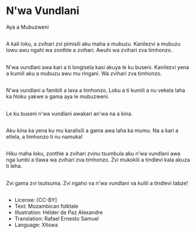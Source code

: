 # N'wa Vundlani
Aya a
Mubuzweni

##
A kali loku, a zvihari zvi
pimisili aku maha a
mubuzu. Kanilezvi a
mubuzu lowu awu ngahi
wa zonthle a zvihari.
Awuhi wa zvihari zva
timhonzo.


##
N'wa vundlani awa kari
a ti longisela kasi akuya
le ku buseni. Kanilezvi
yena a kumili aku a
mubuzu awu mu
ringani. Wa zvihari zva
timhonzo.


##
N'wa vundlani a fambili
a lava a timhonzo. Loku
a ti kumili a nu vekela
laha ka hloku yakwe a
gama aya le
mubuzweni.


##
Le ku buseni n'wa
vundlani awakari an'wa
na a kina.


##
Aku kina ka yena ku mu
karalisili a gama awa
laha ka mumu. Na a
kari a etlela, a timhonzo
ti nu namuka!


##
Hiku maha loku, zonthle
a zvihari zvinu
tsumbula aku n'wa
vundlani awa nga lumbi
a tlawa wa zvihari zva
timhonzo. Zvi mukokili
a tindlevi kala akuza ti
leha.


##
Zvi gama zvi tsutsuma.
Zvi ngaho va n'wa
vundlani va kulili a
tindlevi tabze!


##
* License: [CC-BY]
* Text: Mozambican folktale
* Illustration: Hélder de Paz Alexandre
* Translation: Rafael Ernesto Samuel
* Language: Xitswa

